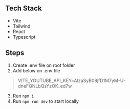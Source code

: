 ## Tech Stack
- Vite
- Tailwind
- React
- Typescript

## Steps
1. Create .env file on root folder
2. Add below on .env file
>VITE_YOUTUBE_API_KEY=AIzaSyB08jfD1M7yM-U-dneFQNLbQsYzOK_ed7w
3. Run `npm i`
4. Run `npm run dev` to start locally
